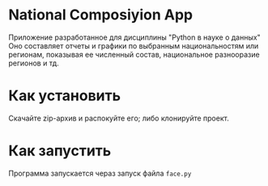 # National Composiyion App
Приложение разработанное для дисциплины "Python в науке о данных"
Оно составляет отчеты и графики по выбранным национальностям или регионам, показывая ее численный состав, национальное разнооразие регионов и тд.

# Как установить
Скачайте zip-архив и распокуйте его; либо клонируйте проект.

# Как запустить
Программа запускается чераз запуск файла `face.py`
 
